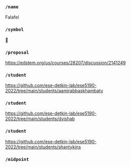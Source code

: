 ### `/name`
Falafel
### `/symbol`
🧆
### `/proposal`
https://edstem.org/us/courses/28207/discussion/2141249
### `/student`
https://github.com/ese-detkin-lab/ese5190-2022/tree/main/students/aamirabbaskhambaty
### `/student`
https://github.com/ese-detkin-lab/ese5190-2022/tree/main/students/dvishab
### `/student`
https://github.com/ese-detkin-lab/ese5190-2022/tree/main/students/shantykins
### `/midpoint`
